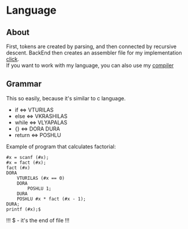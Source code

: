 # Language
## About
First, tokens are created by parsing, and then connected by recursive descent. BackEnd then creates an assembler file for my implementation [click](https://github.com/armanincredible/CPU). <br/> 
If you want to work with my language, you can also use my [compiler](https://github.com/armanincredible/Compiler)
## Grammar
This so easily, because it's similar to c language.
+ if     <=> VTURILAS
+ else   <=> VKRASHILAS
+ while  <=> VLYAPALAS
+ {}     <=> DORA DURA
+ return <=> POSHLU

Example of program that calculates factorial:
```
#x = scanf (#x);
#x = fact (#x);
fact (#x)
DORA
    VTURILAS (#x == 0)
    DORA
        POSHLU 1;
    DURA
    POSHLU #x * fact (#x - 1);
DURA;
printf (#x);$
```
!!! $ - it's the end of file !!!

